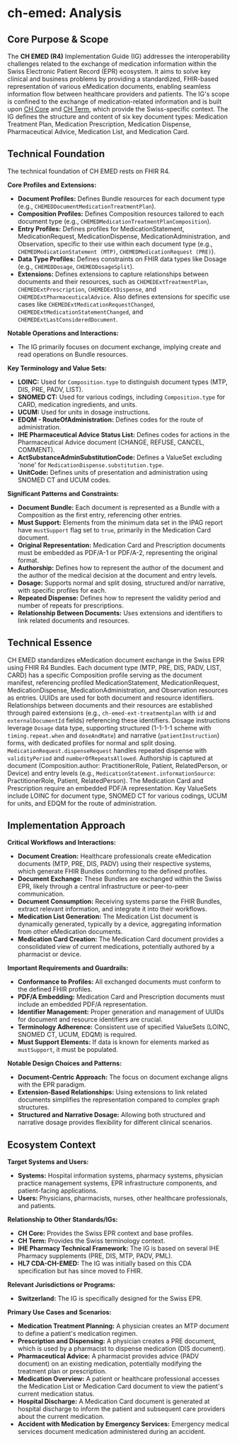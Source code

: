 # ch-emed: Analysis

## Core Purpose & Scope

The **CH EMED (R4)** Implementation Guide (IG) addresses the interoperability challenges related to the exchange of medication information within the Swiss Electronic Patient Record (EPR) ecosystem. It aims to solve key clinical and business problems by providing a standardized, FHIR-based representation of various eMedication documents, enabling seamless information flow between healthcare providers and patients. The IG's scope is confined to the exchange of medication-related information and is built upon [CH Core](http://fhir.ch/ig/ch-core/index.html) and [CH Term](http://fhir.ch/ig/ch-term/index.html), which provide the Swiss-specific context. The IG defines the structure and content of six key document types: Medication Treatment Plan, Medication Prescription, Medication Dispense, Pharmaceutical Advice, Medication List, and Medication Card.

## Technical Foundation

The technical foundation of CH EMED rests on FHIR R4.

**Core Profiles and Extensions:**
- **Document Profiles:** Defines Bundle resources for each document type (e.g., `CHEMEDDocumentMedicationTreatmentPlan`).
- **Composition Profiles:**  Defines Composition resources tailored to each document type (e.g., `CHEMEDMedicationTreatmentPlanComposition`).
- **Entry Profiles:** Defines profiles for MedicationStatement, MedicationRequest, MedicationDispense, MedicationAdministration, and Observation, specific to their use within each document type (e.g., `CHEMEDMedicationStatement (MTP)`, `CHEMEDMedicationRequest (PRE)`).
- **Data Type Profiles:** Defines constraints on FHIR data types like Dosage (e.g., `CHEMEDDosage`, `CHEMEDDosageSplit`).
- **Extensions:** Defines extensions to capture relationships between documents and their resources, such as `CHEMEDExtTreatmentPlan`, `CHEMEDExtPrescription`, `CHEMEDExtDispense`, and `CHEMEDExtPharmaceuticalAdvice`. Also defines extensions for specific use cases like `CHEMEDExtMedicationRequestChanged`, `CHEMEDExtMedicationStatementChanged`, and `CHEMEDExtLastConsideredDocument`.

**Notable Operations and Interactions:**
- The IG primarily focuses on document exchange, implying create and read operations on Bundle resources.

**Key Terminology and Value Sets:**
- **LOINC:** Used for `Composition.type` to distinguish document types (MTP, DIS, PRE, PADV, LIST).
- **SNOMED CT:** Used for various codings, including `Composition.type` for CARD, medication ingredients, and units.
- **UCUM:** Used for units in dosage instructions.
- **EDQM - RouteOfAdministration:** Defines codes for the route of administration.
- **IHE Pharmaceutical Advice Status List:** Defines codes for actions in the Pharmaceutical Advice document (CHANGE, REFUSE, CANCEL, COMMENT).
- **ActSubstanceAdminSubstitutionCode:** Defines a ValueSet excluding 'none' for `MedicationDispense.substitution.type`.
- **UnitCode:** Defines units of presentation and administration using SNOMED CT and UCUM codes.

**Significant Patterns and Constraints:**
- **Document Bundle:** Each document is represented as a Bundle with a Composition as the first entry, referencing other entries.
- **Must Support:** Elements from the minimum data set in the IPAG report have `mustSupport` flag set to `true`, primarily in the Medication Card document.
- **Original Representation:** Medication Card and Prescription documents must be embedded as PDF/A-1 or PDF/A-2, representing the original format.
- **Authorship:** Defines how to represent the author of the document and the author of the medical decision at the document and entry levels.
- **Dosage:** Supports normal and split dosing, structured and/or narrative, with specific profiles for each.
- **Repeated Dispense:** Defines how to represent the validity period and number of repeats for prescriptions.
- **Relationship Between Documents:** Uses extensions and identifiers to link related documents and resources.

## Technical Essence

CH EMED standardizes eMedication document exchange in the Swiss EPR using FHIR R4 Bundles. Each document type (MTP, PRE, DIS, PADV, LIST, CARD) has a specific Composition profile serving as the document manifest, referencing profiled MedicationStatement, MedicationRequest, MedicationDispense, MedicationAdministration, and Observation resources as entries.  UUIDs are used for both document and resource identifiers. Relationships between documents and their resources are established through paired extensions (e.g., `ch-emed-ext-treatmentplan` with `id` and `externalDocumentId` fields) referencing these identifiers. Dosage instructions leverage `Dosage` data type, supporting structured (1-1-1-1 scheme with `timing.repeat.when` and `doseAndRate`) and narrative (`patientInstruction`) forms, with dedicated profiles for normal and split dosing.  `MedicationRequest.dispenseRequest` handles repeated dispense with `validityPeriod` and `numberOfRepeatsAllowed`. Authorship is captured at document (Composition.author: PractitionerRole, Patient, RelatedPerson, or Device) and entry levels (e.g., `MedicationStatement.informationSource`: PractitionerRole, Patient, RelatedPerson). The Medication Card and Prescription require an embedded PDF/A representation. Key ValueSets include LOINC for document type, SNOMED CT for various codings, UCUM for units, and EDQM for the route of administration.

## Implementation Approach

**Critical Workflows and Interactions:**
- **Document Creation:** Healthcare professionals create eMedication documents (MTP, PRE, DIS, PADV) using their respective systems, which generate FHIR Bundles conforming to the defined profiles.
- **Document Exchange:** These Bundles are exchanged within the Swiss EPR, likely through a central infrastructure or peer-to-peer communication.
- **Document Consumption:** Receiving systems parse the FHIR Bundles, extract relevant information, and integrate it into their workflows.
- **Medication List Generation:** The Medication List document is dynamically generated, typically by a device, aggregating information from other eMedication documents.
- **Medication Card Creation:** The Medication Card document provides a consolidated view of current medications, potentially authored by a pharmacist or device.

**Important Requirements and Guardrails:**
- **Conformance to Profiles:** All exchanged documents must conform to the defined FHIR profiles.
- **PDF/A Embedding:** Medication Card and Prescription documents must include an embedded PDF/A representation.
- **Identifier Management:** Proper generation and management of UUIDs for document and resource identifiers are crucial.
- **Terminology Adherence:** Consistent use of specified ValueSets (LOINC, SNOMED CT, UCUM, EDQM) is required.
- **Must Support Elements:** If data is known for elements marked as `mustSupport`, it must be populated.

**Notable Design Choices and Patterns:**
- **Document-Centric Approach:** The focus on document exchange aligns with the EPR paradigm.
- **Extension-Based Relationships:** Using extensions to link related documents simplifies the representation compared to complex graph structures.
- **Structured and Narrative Dosage:** Allowing both structured and narrative dosage provides flexibility for different clinical scenarios.

## Ecosystem Context

**Target Systems and Users:**
- **Systems:** Hospital information systems, pharmacy systems, physician practice management systems, EPR infrastructure components, and patient-facing applications.
- **Users:** Physicians, pharmacists, nurses, other healthcare professionals, and patients.

**Relationship to Other Standards/IGs:**
- **CH Core:** Provides the Swiss EPR context and base profiles.
- **CH Term:** Provides the Swiss terminology context.
- **IHE Pharmacy Technical Framework:**  The IG is based on several IHE Pharmacy supplements (PRE, DIS, MTP, PADV, PML).
- **HL7 CDA-CH-EMED:** The IG was initially based on this CDA specification but has since moved to FHIR.

**Relevant Jurisdictions or Programs:**
- **Switzerland:** The IG is specifically designed for the Swiss EPR.

**Primary Use Cases and Scenarios:**
- **Medication Treatment Planning:** A physician creates an MTP document to define a patient's medication regimen.
- **Prescription and Dispensing:** A physician creates a PRE document, which is used by a pharmacist to dispense medication (DIS document).
- **Pharmaceutical Advice:** A pharmacist provides advice (PADV document) on an existing medication, potentially modifying the treatment plan or prescription.
- **Medication Overview:** A patient or healthcare professional accesses the Medication List or Medication Card document to view the patient's current medication status.
- **Hospital Discharge:** A Medication Card document is generated at hospital discharge to inform the patient and subsequent care providers about the current medication.
- **Accident with Medication by Emergency Services:** Emergency medical services document medication administered during an accident.

